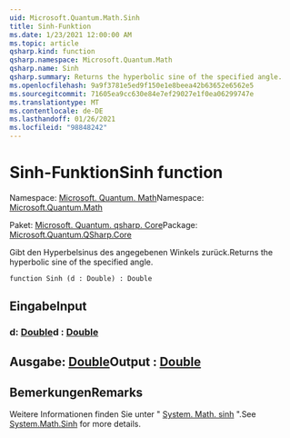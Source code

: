 ```yaml
---
uid: Microsoft.Quantum.Math.Sinh
title: Sinh-Funktion
ms.date: 1/23/2021 12:00:00 AM
ms.topic: article
qsharp.kind: function
qsharp.namespace: Microsoft.Quantum.Math
qsharp.name: Sinh
qsharp.summary: Returns the hyperbolic sine of the specified angle.
ms.openlocfilehash: 9a9f3781e5ed9f150e1e8beea42b63652e6562e5
ms.sourcegitcommit: 71605ea9cc630e84e7ef29027e1f0ea06299747e
ms.translationtype: MT
ms.contentlocale: de-DE
ms.lasthandoff: 01/26/2021
ms.locfileid: "98848242"
---
```

# <a name="sinh-function"></a><span data-ttu-id="f6ab1-102">Sinh-Funktion</span><span class="sxs-lookup"><span data-stu-id="f6ab1-102">Sinh function</span></span>

<span data-ttu-id="f6ab1-103">Namespace: [Microsoft. Quantum. Math](xref:Microsoft.Quantum.Math)</span><span class="sxs-lookup"><span data-stu-id="f6ab1-103">Namespace: [Microsoft.Quantum.Math](xref:Microsoft.Quantum.Math)</span></span>

<span data-ttu-id="f6ab1-104">Paket: [Microsoft. Quantum. qsharp. Core](https://nuget.org/packages/Microsoft.Quantum.QSharp.Core)</span><span class="sxs-lookup"><span data-stu-id="f6ab1-104">Package: [Microsoft.Quantum.QSharp.Core](https://nuget.org/packages/Microsoft.Quantum.QSharp.Core)</span></span>


<span data-ttu-id="f6ab1-105">Gibt den Hyperbelsinus des angegebenen Winkels zurück.</span><span class="sxs-lookup"><span data-stu-id="f6ab1-105">Returns the hyperbolic sine of the specified angle.</span></span>

```qsharp
function Sinh (d : Double) : Double
```


## <a name="input"></a><span data-ttu-id="f6ab1-106">Eingabe</span><span class="sxs-lookup"><span data-stu-id="f6ab1-106">Input</span></span>

### <a name="d--double"></a><span data-ttu-id="f6ab1-107">d: [Double](xref:microsoft.quantum.lang-ref.double)</span><span class="sxs-lookup"><span data-stu-id="f6ab1-107">d : [Double](xref:microsoft.quantum.lang-ref.double)</span></span>





## <a name="output--double"></a><span data-ttu-id="f6ab1-108">Ausgabe: [Double](xref:microsoft.quantum.lang-ref.double)</span><span class="sxs-lookup"><span data-stu-id="f6ab1-108">Output : [Double](xref:microsoft.quantum.lang-ref.double)</span></span>



## <a name="remarks"></a><span data-ttu-id="f6ab1-109">Bemerkungen</span><span class="sxs-lookup"><span data-stu-id="f6ab1-109">Remarks</span></span>

<span data-ttu-id="f6ab1-110">Weitere Informationen finden Sie unter " [System. Math. sinh](https://docs.microsoft.com/dotnet/api/system.math.sinh) ".</span><span class="sxs-lookup"><span data-stu-id="f6ab1-110">See [System.Math.Sinh](https://docs.microsoft.com/dotnet/api/system.math.sinh) for more details.</span></span>
